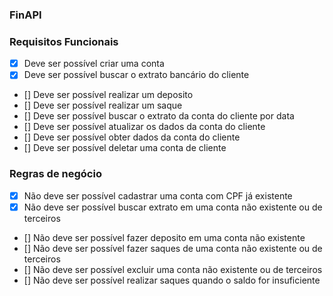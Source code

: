 ### FinAPI

### Requisitos Funcionais

- [x] Deve ser possível criar uma conta
- [x] Deve ser possível buscar o extrato bancário do cliente
- [] Deve ser possível realizar um deposito
- [] Deve ser possível realizar um saque
- [] Deve ser possível buscar o extrato da conta do cliente por data
- [] Deve ser possível atualizar os dados da conta do cliente
- [] Deve ser possível obter dados da conta do cliente
- [] Deve ser possível deletar uma conta de cliente


### Regras de negócio

- [x] Não deve ser possível cadastrar uma conta com CPF já existente
- [x] Não deve ser possível buscar extrato em uma conta não existente ou de terceiros
- [] Não deve ser possível fazer deposito em uma conta não existente
- [] Não deve ser possível fazer saques de uma conta não existente ou de terceiros
- [] Não deve ser possível excluir uma conta não existente ou de terceiros
- [] Não deve ser possível realizar saques quando o saldo for insuficiente